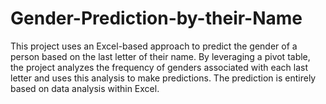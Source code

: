 # Gender-Prediction-by-their-Name
This project uses an Excel-based approach to predict the gender of a person based on the last letter of their name. By leveraging a pivot table, the project analyzes the frequency of genders associated with each last letter and uses this analysis to make predictions. The prediction is entirely based on data analysis within Excel.
